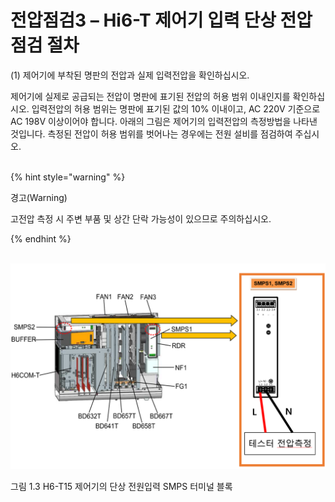 ﻿# 전압점검3 – Hi6-T 제어기 입력 단상 전압 점검 절차


(1)	제어기에 부착된 명판의 전압과 실제 입력전압을 확인하십시오.

제어기에 실제로 공급되는 전압이 명판에 표기된 전압의 허용 범위 이내인지를 확인하십시오. 입력전압의 허용 범위는 명판에 표기된 값의 10% 이내이고, AC 220V 기준으로 AC 198V 이상이어야 합니다. 아래의 그림은 제어기의 입력전압의 측정방법을 나타낸 것입니다. 측정된 전압이 허용 범위를 벗어나는 경우에는 전원 설비를 점검하여 주십시오.
<br><br>

{% hint style="warning" %}

경고(Warning)

고전압 측정 시 주변 부품 및 상간 단락 가능성이 있으므로 주의하십시오.

{% endhint %}
<br><br>


![](../_assets/1-AMP/전압점검/전압점검3.PNG)

그림 1.3 H6-T15 제어기의 단상 전원입력 SMPS 터미널 블록
